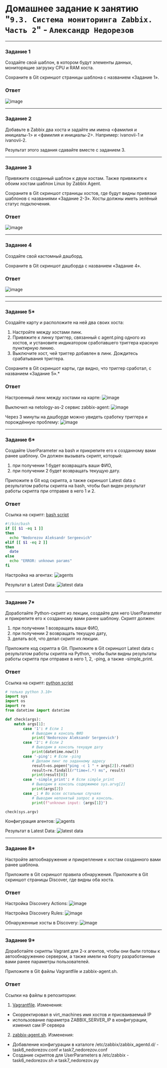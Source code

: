 # Домашнее задание к занятию "`9.3. Система мониторинга Zabbix. Часть 2`" - `Александр Недорезов`

---

### Задание 1

Создайте свой шаблон, в котором будут элементы данных, мониторящие загрузку CPU и RAM хоста.

Сохраните в Git скриншот страницы шаблона с названием «Задание 1».

### Ответ

![image](https://github.com/smutosey/9-03-zabbix-part-two/blob/main/img/01-1.png)

---

### Задание 2

Добавьте в Zabbix два хоста и задайте им имена <фамилия и инициалы-1> и <фамилия и инициалы-2>. Например: ivanovii-1 и ivanovii-2.

Результат этого задания сдавайте вместе с заданием 3.

---

### Задание 3

Привяжите созданный шаблон к двум хостам. Также привяжите к обоим хостам шаблон Linux by Zabbix Agent.

Сохраните в Git скриншот страницы хостов, где будут видны привязки шаблонов с названиями «Задание 2-3». Хосты должны иметь зелёный статус подключения.

### Ответ

![image](https://github.com/smutosey/9-03-zabbix-part-two/blob/main/img/03-1.png)

---

### Задание 4

Создайте свой кастомный дашборд.

Сохраните в Git скриншот дашборда с названием «Задание 4».


### Ответ

![image](https://github.com/smutosey/9-03-zabbix-part-two/blob/main/img/04-1.png)

---
---

### Задание 5*

Создайте карту и расположите на ней два своих хоста:
1. Настройте между хостами линк.
2. Привяжите к линку триггер, связанный с agent.ping одного из хостов, и установите индикатором сработавшего триггера красную пунктирную линию.
3. Выключите хост, чей триггер добавлен в линк. Дождитесь срабатывания триггера.

Сохраните в Git скриншот карты, где видно, что триггер сработал, с названием «Задание 5».*

### Ответ

Настроенный линк между хостами на карте:
![image](https://github.com/smutosey/9-03-zabbix-part-two/blob/main/img/05-1.png)

Выключил на netology-as-2 сервис zabbix-agent:
![image](https://github.com/smutosey/9-03-zabbix-part-two/blob/main/img/05-2.png)

Через 3 минуты на дашборде можно увидеть сработку триггера и порождённую проблему:
![image](https://github.com/smutosey/9-03-zabbix-part-two/blob/main/img/05-3.png)

---

### Задание 6*

Создайте UserParameter на bash и прикрепите его к созданному вами ранее шаблону. Он должен вызывать скрипт, который:
1. при получении 1 будет возвращать ваши ФИО,
2. при получении 2 будет возвращать текущую дату.

Приложите в Git код скрипта, а также скриншот Latest data с результатом работы скрипта на bash, чтобы был виден результат работы скрипта при отправке в него 1 и 2.

### Ответ

Ссылка на скрипт: [bash script](https://github.com/smutosey/9-03-zabbix-part-two/blob/main/task6_nedorezov.sh)

```bash
#!/bin/bash
if [[ $1 -eq 1 ]]
then 
  echo "Nedorezov Aleksandr Sergeevich"
elif [[ $1 -eq 2 ]]
then
  date
else
  echo "ERROR: unknown params"
fi
```

Настройка на агентах: 
![agents](https://github.com/smutosey/9-03-zabbix-part-two/blob/main/img/06-1.png)

Результат в Latest Data: 
![latest data](https://github.com/smutosey/9-03-zabbix-part-two/blob/main/img/06-2.png)

---

### Задание 7*

Доработайте Python-скрипт из лекции, создайте для него UserParameter и прикрепите его к созданному вами ранее шаблону. Скрипт должен:
1. при получении 1 возвращать ваши ФИО,
2. при получении 2 возвращать текущую дату,
3. делать всё, что делал скрипт из лекции.

Приложите код скрипта в Git. Приложите в Git скриншот Latest data с результатом работы скрипта на Python, чтобы были видны результаты работы скрипта при отправке в него 1, 2, -ping, а также -simple_print.

### Ответ

Ссылка на скрипт: [python script](https://github.com/smutosey/9-03-zabbix-part-two/blob/main/task7_nedorezov.py)

```python
# только python 3.10+
import sys
import os
import re
from datetime import datetime

def check(args):
    match args[1]:
        case '1': # Если 1
            # Выводим в консоль ФИО
            print('Nedorezov Aleksandr Sergeevich')
        case '2': # Если 2
            # Выводим в консоль текущую дату
            print(datetime.now())
        case '-ping': # Если -ping
            # Делаем пинг по заданному адресу
            result=os.popen("ping -c 1 " + args[2]).read()
            result=re.findall(r"time=(.*) ms", result)
            print(result[0])
        case '-simple_print': # Если simple_print
            # Выводим в консоль содержимое sys.arvg[2]
            print(args[2])
        case _: # Во всех остальных случаях
            # Выводим непонятый запрос в консоль.
            print(f"unknown input: {args[1]}")

check(sys.argv)

```

Конфигурация агентов:
![agents](https://github.com/smutosey/9-03-zabbix-part-two/blob/main/img/07-1.png)

Результат в Latest Data: 
![latest data](https://github.com/smutosey/9-03-zabbix-part-two/blob/main/img/07-2.png)

---

### Задание 8*

Настройте автообнаружение и прикрепление к хостам созданного вами ранее шаблона.

Приложите в Git скриншот правила обнаружения. Приложите в Git скриншот страницы Discover, где видны оба хоста.

### Ответ

Настройка Discovery Actions:
![image](https://github.com/smutosey/9-03-zabbix-part-two/blob/main/img/08-1.png)

Настройка Discovery Rules:
![image](https://github.com/smutosey/9-03-zabbix-part-two/blob/main/img/08-3.png)

Обнаруженные хосты в Discovery:
![image](https://github.com/smutosey/9-03-zabbix-part-two/blob/main/img/08-2.png)

---

### Задание 9*

Доработайте скрипты Vagrant для 2-х агентов, чтобы они были готовы к автообнаружению сервером, а также имели на борту разработанные вами ранее параметры пользователей.

Приложите в Git файлы Vagrantfile и zabbix-agent.sh.

### Ответ

Ссылки на файлы в репозитории:
1. [Vagrantfile](https://github.com/smutosey/9-03-zabbix-part-two/blob/main/Vagrantfile). Изменения: 
* Скорректировал в virt_machines имя хостов и присваиваемый IP
* использование параметра ZABBIX_SERVER_IP в конфигурации, изменил сам IP сервера

2. [zabbix-agent.sh](https://github.com/smutosey/9-03-zabbix-part-two/blob/main/zabbix-agent.sh). Изменения: 
* Добавление конфигурации в каталоге /etc/zabbix/zabbix_agentd.d/ - task6_nedorezov.conf  и task7_nedorezov.conf
* Создание скриптов для UserParameters в /etc/zabbix - task6_nedorezov.sh и task7_nedorezov.py